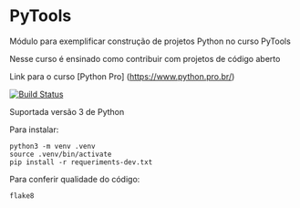 # PyTools
Módulo para exemplificar construção de projetos Python no curso PyTools

Nesse curso é ensinado como contribuir com projetos de código aberto

Link para o curso [Python Pro] (https://www.python.pro.br/)

[![Build Status](https://app.travis-ci.com/RoberthGuimaro/PyTools.svg?branch=main)](https://app.travis-ci.com/RoberthGuimaro/PyTools)

Suportada versão 3 de Python

Para instalar:

```console
python3 -m venv .venv
source .venv/bin/activate
pip install -r requeriments-dev.txt
```

Para conferir qualidade do código:
```console
flake8
```